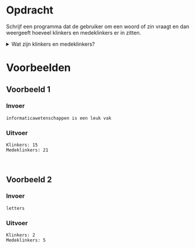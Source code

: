# <b>Opdracht</b>
Schrijf een programma dat de gebruiker om een woord of zin vraagt en dan weergeeft hoeveel klinkers en medeklinkers er in zitten.

<details markdown="1"><summary>Wat zijn klinkers en medeklinkers?</summary>
- Klinkers: `a`, `e`, `i`, `o`, `u`
- Medeklinkers: `b`, `c`, `d`, `f`, `g`, `h`, `i`, `j`, `k`, `l`, `m`, `n`, `p`, `q`, `r`, `s`, `t`, `v`, `w`, `x`, `z`
- Speciaal geval: `y`, want het hangt van de uitspraak af of dit een klinker of medeklinker is. Deze letter laten we buiten beschouwing en zal dus niet voorkomen in de oefening.
- Spatie: als er een zin wordt gegeven zullen er dus spaties tussen de woorden staan. Dit moet bij geen van de twee categorieën gerekend worden.
- Hoofdletters: we zullen voor het gemak in deze oefening enkel met kleine letters werken. Je hoeft dus geen rekening te houden met hoofdletters.
</details>

# <b>Voorbeelden</b>

## Voorbeeld 1
### Invoer
```console?lang=python
informaticawetenschappen is een leuk vak
```

### Uitvoer
```console?lang=python
Klinkers: 15
Medeklinkers: 21
```

<br>

## Voorbeeld 2
### Invoer
```console?lang=python
letters
```

### Uitvoer
```console?lang=python
Klinkers: 2
Medeklinkers: 5
```
